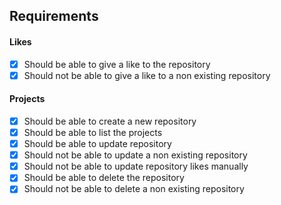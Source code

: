 ## Requirements

#### Likes
- [x] Should be able to give a like to the repository
- [x] Should not be able to give a like to a non existing repository

#### Projects
- [x] Should be able to create a new repository
- [x] Should be able to list the projects
- [x] Should be able to update repository
- [x] Should not be able to update a non existing repository
- [x] Should not be able to update repository likes manually
- [x] Should be able to delete the repository
- [x] Should not be able to delete a non existing repository
